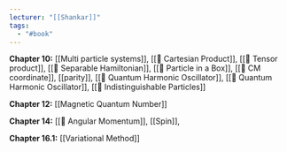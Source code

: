 ```yaml
---
lecturer: "[[Shankar]]"
tags:
  - "#book"
---
```

**Chapter 10:** [[Multi particle systems]], [[📘 Cartesian Product]], [[📘 Tensor product]], [[📘 Separable Hamiltonian]], [[📗 Particle in a Box]], [[📙 CM coordinate]], [[parity]], [[📘 Quantum Harmonic Oscillator]], [[📗 Quantum Harmonic Oscillator]], [[📘 Indistinguishable Particles]]

**Chapter 12:** [[Magnetic Quantum Number]]

**Chapter 14:** [[📘 Angular Momentum]],  [[Spin]], 

**Chapter 16.1:** [[Variational Method]]